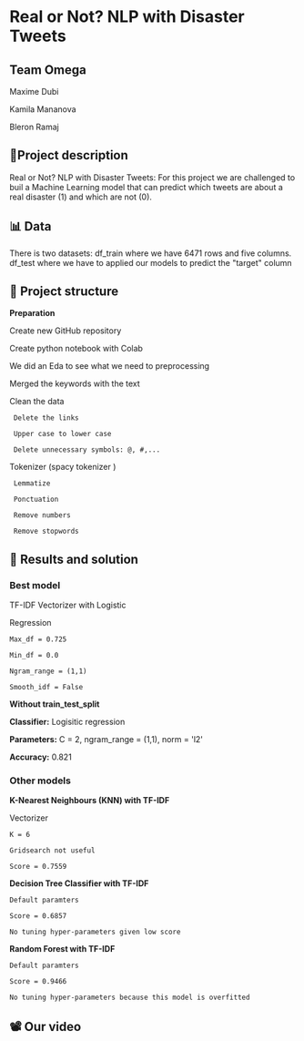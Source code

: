 # Real or Not? NLP with Disaster Tweets
## Team Omega
Maxime Dubi

Kamila Mananova

Bleron Ramaj

## 📑Project description 
Real or Not? NLP with Disaster Tweets: For this project we are challenged to buil a Machine Learning model that can predict which tweets are about a real disaster (1) and which are not (0). 

## 📊 Data 
There is two datasets:
  df_train where we have 6471 rows and five columns.
  df_test where we have to applied our models to predict the "target" column
  
## 🎯 Project structure
**Preparation**

Create new GitHub repository

Create python notebook with Colab

We did an Eda to see what we need to preprocessing

  Merged the keywords with the text
  
  
  Clean the data
  
     Delete the links
    
     Upper case to lower case
    
     Delete unnecessary symbols: @, #,...
    
    
    
  Tokenizer (spacy tokenizer )
  
     Lemmatize
    
     Ponctuation
    
     Remove numbers
    
     Remove stopwords
    


## 🧾 Results and solution

### Best model

TF-IDF Vectorizer with Logistic

Regression

    Max_df = 0.725
  
    Min_df = 0.0
  
    Ngram_range = (1,1)
  
    Smooth_idf = False
  
**Without train_test_split**

**Classifier:** Logisitic regression

**Parameters:** C = 2, ngram_range = (1,1), norm = 'l2'

**Accuracy:** 0.821


### Other models

**K-Nearest Neighbours (KNN) with TF-IDF**

Vectorizer

    K = 6
  
    Gridsearch not useful
  
    Score = 0.7559
  

**Decision Tree Classifier with TF-IDF**

    Default paramters

    Score = 0.6857

    No tuning hyper-parameters given low score
  
  
  **Random Forest with TF-IDF**

    Default paramters

    Score = 0.9466 

    No tuning hyper-parameters because this model is overfitted
  

## 📽️ Our video 
